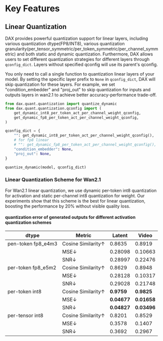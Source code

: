 # Key Features

## Linear Quantization

DAX provides powerful quantization support for linear layers, including various quantization dtype(FP8/INT8), various quantization granularity(per_tensor_symmetric/per_token_symmetric/per_channel_symmetric) and both static and dynamic quantization. Furthermore, DAX allows users to set different quantization strategies for different layers through `qconfig_dict`. Layers without specified qconfig will use its parent's qconfig.

You only need to call a single function to quantization linear layers of your model. By setting the specific layer prefix to `None` in `qconfig_dict`, DAX will skip quantization for these layers. For example, we set "condition_embedder" and "proj_out" to skip quantization for inputs and outputs layers in wan2.1 to achieve better accuracy-performance trade-off.

```python
from dax.quant.quantization import quantize_dynamic
from dax.quant.quantization.qconfig import (
    get_dynamic_int8_per_token_act_per_channel_weight_qconfig,
    get_dynamic_fp8_per_token_act_per_channel_weight_qconfig,
)

qconfig_dict = {
    "": get_dynamic_int8_per_token_act_per_channel_weight_qconfig(),
    # for fp8 linear
    # "": get_dynamic_fp8_per_token_act_per_channel_weight_qconfig(),
    "condition_embedder": None,
    "proj_out": None,
}

quantize_dynamic(model, qconfig_dict)
```


### Linear Quantization Scheme for Wan2.1

For Wan2.1 linear quantization, we use dynamic per-token int8 quantization for activation and static per-channel int8 quantization for weight. Our experiments show that this scheme is the best for linear quantization, boosting the performance by 20% without visible quality loss.

#### quantization error of generated outputs for different activation quantization schemes

| dtype              | Metric           | Latent | Video |
|--------------------|------------------|--------------|-------------|
| pen-token fp8_e4m3 | Cosine Similarity↑ | 0.8635       | 0.8919      |
|                    | MSE↓             | 0.28098      | 0.10663     |
|                    | SNR↓             | 0.28997      | 0.22476     |
| per-token fp8_e5m2 | Cosine Similarity↑ | 0.8629       | 0.8948      |
|                    | MSE↓             | 0.28128      | 0.10317     |
|                    | SNR↓             | 0.29028      | 0.21748     |
| per-token int8     | Cosine Similarity↑ | **0.9759**       | **0.9825**      |
|                    | MSE↓             | **0.04677**      | **0.01658**     |
|                    | SNR↓             | **0.04827**      | **0.03496**     |
| per-tensor int8    | Cosine Similarity↑ | 0.8201       | 0.8529      |
|                    | MSE↓             | 0.3578       | 0.1407      |
|                    | SNR↓             | 0.3692       | 0.2967      |
